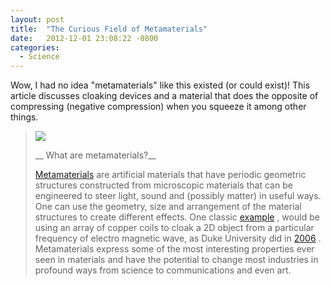 ```yaml
---
layout: post
title:  "The Curious Field of Metamaterials"
date:   2012-12-01 23:08:22 -0800
categories:
  - Science
---
```


Wow, I had no idea "metamaterials" like this existed (or could exist)! This article discusses cloaking devices and a material that does the opposite of compressing (negative compression) when you squeeze it among other things. 

 >   [![](/attachments/24dfcc49cacdd97ff0f86d8346a0bfe5/image.png)](http://4.bp.blogspot.com/-EZSqpPCx28U/ULqiQhs-L-I/AAAAAAAACUI/Eax9H2N9Dgs/s1600/metamaterials.png)  
 > 
 >  __ What are metamaterials?__ 
 > 
 >  [Metamaterials](http://en.wikipedia.org/wiki/Metamaterials)   are artificial materials that have periodic geometric structures constructed from microscopic materials that can be engineered to steer light, sound and (possibly matter) in useful ways. One can use the geometry, size and arrangement of the material structures to create different effects. One classic   [example](http://www.youtube.com/watch?v=Ja_fuZyHDuk)  , would be using an array of copper coils to cloak a 2D object from a particular frequency of electro magnetic wave, as Duke University did in   [2006](http://today.duke.edu/2006/10/cloakdemo.html) . Metamaterials express some of the most interesting properties ever seen in materials and have the potential to change most industries in profound ways from science to communications and even art. 

